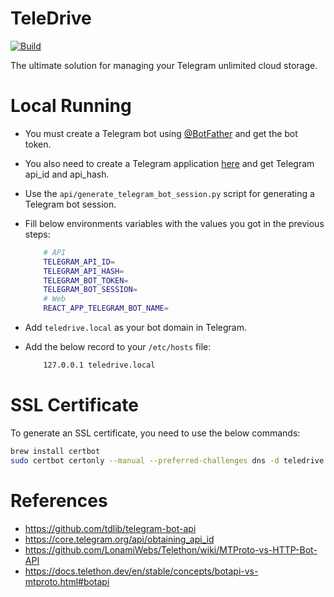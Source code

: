 # TeleDrive

[![Build](https://github.com/RashadAnsari/TeleDrive/actions/workflows/build.yml/badge.svg?branch=master)](https://github.com/RashadAnsari/TeleDrive/actions/workflows/build.yml)

The ultimate solution for managing your Telegram unlimited cloud storage.

# Local Running

* You must create a Telegram bot using [@BotFather](https://t.me/BotFather) and get the bot token.
* You also need to create a Telegram application [here](https://my.telegram.org/) and get Telegram api_id and api_hash.
* Use the `api/generate_telegram_bot_session.py` script for generating a Telegram bot session.
* Fill below environments variables with the values you got in the previous steps:

    ```bash
        # API
        TELEGRAM_API_ID=
        TELEGRAM_API_HASH=
        TELEGRAM_BOT_TOKEN=
        TELEGRAM_BOT_SESSION=
        # Web
        REACT_APP_TELEGRAM_BOT_NAME=
    ```

* Add `teledrive.local` as your bot domain in Telegram.
* Add the below record to your `/etc/hosts` file:

    ```bash
        127.0.0.1 teledrive.local
    ```

# SSL Certificate

To generate an SSL certificate, you need to use the below commands:

``` bash
brew install certbot
sudo certbot certonly --manual --preferred-challenges dns -d teledrive.io -d www.teledrive.io -d api.teledrive.io
```

# References

* https://github.com/tdlib/telegram-bot-api
* https://core.telegram.org/api/obtaining_api_id
* https://github.com/LonamiWebs/Telethon/wiki/MTProto-vs-HTTP-Bot-API
* https://docs.telethon.dev/en/stable/concepts/botapi-vs-mtproto.html#botapi
